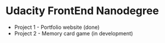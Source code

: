 # Udacity FrontEnd Nanodegree

- Project 1 - Portfolio website (done)
- Project 2 - Memory card game (in development)
